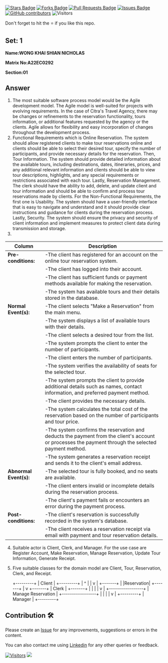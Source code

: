 <a href="https://github.com/drshahizan/learn-php/stargazers"><img src="https://img.shields.io/github/stars/drshahizan/learn-php" alt="Stars Badge"/></a>
<a href="https://github.com/drshahizan/learn-php/network/members"><img src="https://img.shields.io/github/forks/drshahizan/learn-php" alt="Forks Badge"/></a>
<a href="https://github.com/drshahizan/learn-php/pulls"><img src="https://img.shields.io/github/issues-pr/drshahizan/learn-php" alt="Pull Requests Badge"/></a>
<a href="https://github.com/drshahizan/learn-php/issues"><img src="https://img.shields.io/github/issues/drshahizan/learn-php" alt="Issues Badge"/></a>
<a href="https://github.com/drshahizan/learn-php/graphs/contributors"><img alt="GitHub contributors" src="https://img.shields.io/github/contributors/drshahizan/learn-php?color=2b9348"></a>
![Visitors](https://api.visitorbadge.io/api/visitors?path=https%3A%2F%2Fgithub.com%2Fdrshahizan%2Fsoftware-engineering&labelColor=%23d9e3f0&countColor=%23697689&style=flat)

Don't forget to hit the :star: if you like this repo.

## Set: 1

**Name:WONG KHAI SHIAN NICHOLAS** 

**Matrix No:A22EC0292**

**Section:01**

## Answer
1.  The most suitable software process model would be the Agile development model. The Agile model is well-suited for projects with evolving requirements. In the case of Citra's Travel Agency, there may be changes or refinements to the reservation functionality, tours information, or additional features requested by the agency or the clients. Agile allows for flexibility and easy incorporation of changes throughout the development process.
2.  Functional Requirements which is Online Reservation. The system should allow registered clients to make tour reservations online and clients should be able to select their desired tour, specify the number of participants, and provide necessary details for the reservation. Then, Tour Information. The system should provide detailed information about the available tours, including destinations, dates, itineraries, prices, and any additional relevant information and clients should be able to view tour descriptions, highlights, and any special requirements or restrictions associated with each tour. Lastly, Reservation Management. The clerk should have the ability to add, delete, and update client and tour information and should be able to confirm and process tour reservations made by clients. For the Non-Functional Requirements, the first one is Usability. The system should have a user-friendly interface that is easy to navigate and understand and it should provide clear instructions and guidance for clients during the reservation process. Lastly, Security. The system should ensure the privacy and security of client information and implement measures to protect client data during transmission and storage.
3.
| Column | Description |
|-----------------------------|----------------------------------|
| **Pre-conditions:**         |-The client has registered for an account on the online tour reservation system.|
|        |-The client has logged into their account.|
|        |-The client has sufficient funds or payment methods available for making the reservation.|
|        |-The system has available tours and their details stored in the database.|
| **Normal Event(s):**        |-The client selects "Make a Reservation" from the main menu.|
|                             |-The system displays a list of available tours with their details.  |
|                             |-The client selects a desired tour from the list.  |
|                             |-The system prompts the client to enter the number of participants.  |
|                             |-The client enters the number of participants.  |
|                             |-The system verifies the availability of seats for the selected tour.  |
|                             |-The system prompts the client to provide additional details such as names, contact information, and preferred payment method.  |
|                             |-The client provides the necessary details.  |
|                             |-The system calculates the total cost of the reservation based on the number of participants and tour price.  |
|                             |-The system confirms the reservation and deducts the payment from the client's account or processes the payment through the selected payment method.  |
|                             |-The system generates a reservation receipt and sends it to the client's email address.  |
| **Abnormal Event(s):**      |-The selected tour is fully booked, and no seats are available.  |
|                             |-The client enters invalid or incomplete details during the reservation process.  |
|                             |-The client's payment fails or encounters an error during the payment process.  |                             
| **Post-conditions:**        |-The client's reservation is successfully recorded in the system's database.  |
|                             |-The client receives a reservation receipt via email with payment and tour reservation details.  |
4.  Suitable actor is Client, Clerk, and Manager. For the use case are Register Account, Make Reservation, Manage Reservation, Update Tour Information, Generate Receipt.
        
5. Five suitable  classes for the domain model are Client, Tour, Reservation, Clerk, and Receipt.

      +---------+
      |  Client |
      +---------+
          |     ^
          |     |
          v     |
    +-------+   |
    |Reservation|
    +-------+
          |
          v
      +-------+
      |  Clerk |
      +-------+
        |   |   |
        |   v   |
+-----------------+
| Manage Reservation |
+-----------------+
        |   |   |
        |   v   |
        +---------+
        | Manager |
        +---------+

       



## Contribution 🛠️
Please create an [Issue](https://github.com/drshahizan/learn-php/issues) for any improvements, suggestions or errors in the content.

You can also contact me using [Linkedin](https://www.linkedin.com/in/drshahizan/) for any other queries or feedback.

[![Visitors](https://api.visitorbadge.io/api/visitors?path=https%3A%2F%2Fgithub.com%2Fdrshahizan&labelColor=%23697689&countColor=%23555555&style=plastic)](https://visitorbadge.io/status?path=https%3A%2F%2Fgithub.com%2Fdrshahizan)
![](https://hit.yhype.me/github/profile?user_id=81284918)


